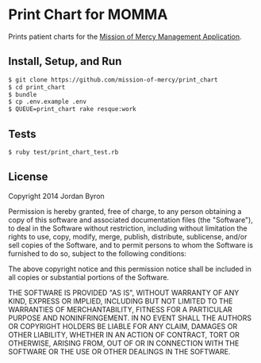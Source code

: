 Print Chart for MOMMA
=====================

Prints patient charts for the [Mission of Mercy Management Application][momma].

## Install, Setup, and Run

```bash
$ git clone https://github.com/mission-of-mercy/print_chart
$ cd print_chart
$ bundle
$ cp .env.example .env
$ QUEUE=print_chart rake resque:work
```

## Tests

```bash
$ ruby test/print_chart_test.rb
```

## License

Copyright 2014 Jordan Byron

Permission is hereby granted, free of charge, to any person obtaining a copy of
this software and associated documentation files (the "Software"), to deal in
the Software without restriction, including without limitation the rights to
use, copy, modify, merge, publish, distribute, sublicense, and/or sell copies of
the Software, and to permit persons to whom the Software is furnished to do so,
subject to the following conditions:

The above copyright notice and this permission notice shall be included in all
copies or substantial portions of the Software.

THE SOFTWARE IS PROVIDED "AS IS", WITHOUT WARRANTY OF ANY KIND, EXPRESS OR
IMPLIED, INCLUDING BUT NOT LIMITED TO THE WARRANTIES OF MERCHANTABILITY, FITNESS
FOR A PARTICULAR PURPOSE AND NONINFRINGEMENT. IN NO EVENT SHALL THE AUTHORS OR
COPYRIGHT HOLDERS BE LIABLE FOR ANY CLAIM, DAMAGES OR OTHER LIABILITY, WHETHER
IN AN ACTION OF CONTRACT, TORT OR OTHERWISE, ARISING FROM, OUT OF OR IN
CONNECTION WITH THE SOFTWARE OR THE USE OR OTHER DEALINGS IN THE SOFTWARE.

[momma]: https://github.com/mission-of-mercy/mission-of-mercy
